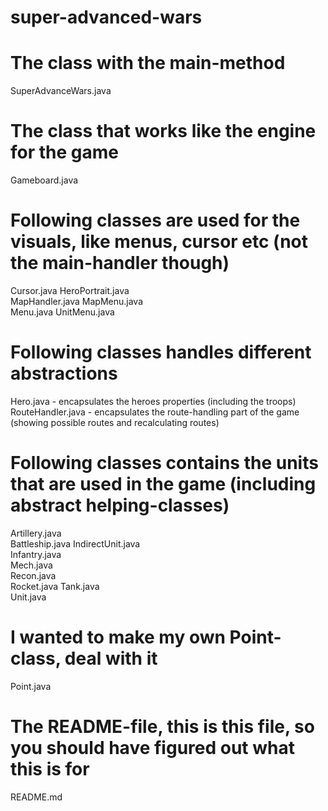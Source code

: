 # super-advanced-wars

# The class with the main-method
SuperAdvanceWars.java	

# The class that works like the engine for the game
Gameboard.java

# Following classes are used for the visuals, like menus, cursor etc (not the main-handler though)
Cursor.java	
HeroPortrait.java	
MapHandler.java	
MapMenu.java	
Menu.java
UnitMenu.java

# Following classes handles different abstractions
Hero.java         - encapsulates the heroes properties (including the troops)	
RouteHandler.java - encapsulates the route-handling part of the game (showing possible routes and recalculating routes)

# Following classes contains the units that are used in the game (including abstract helping-classes)
Artillery.java	
Battleship.java	
IndirectUnit.java	
Infantry.java	
Mech.java	
Recon.java	
Rocket.java	
Tank.java	
Unit.java

# I wanted to make my own Point-class, deal with it
Point.java

# The README-file, this is this file, so you should have figured out what this is for
README.md
